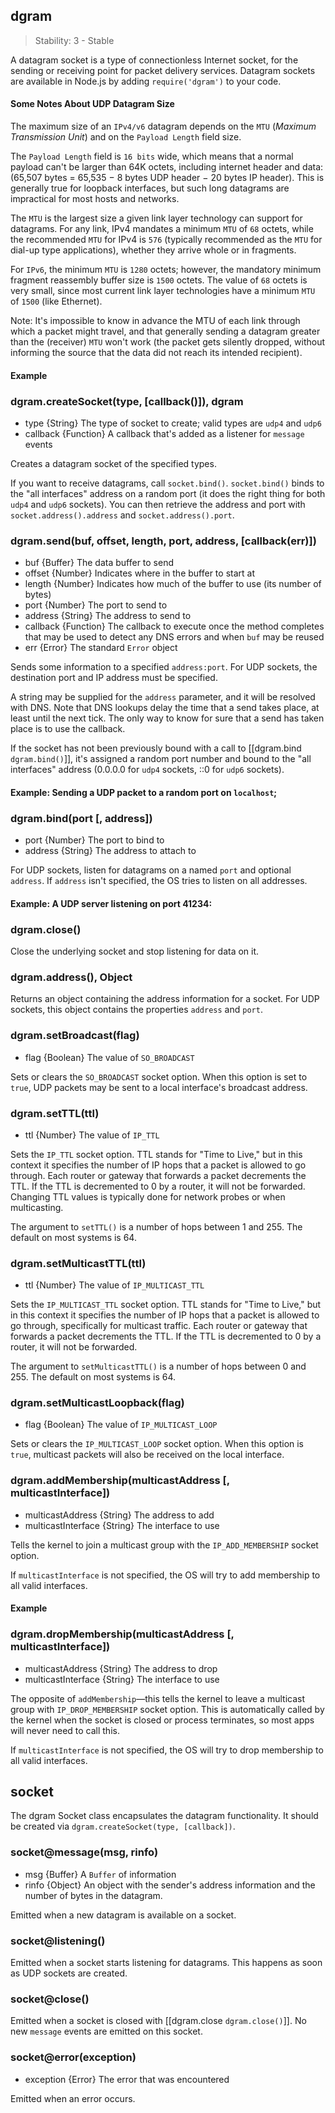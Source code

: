 ## dgram

> Stability: 3 - Stable

A datagram socket is a type of connectionless Internet socket, for the sending
or receiving point for packet delivery services. Datagram sockets are available
in Node.js by adding `require('dgram')` to your code.

#### Some Notes About UDP Datagram Size

The maximum size of an `IPv4/v6` datagram depends on the `MTU` (_Maximum
Transmission Unit_) and on the `Payload Length` field size.

The `Payload Length` field is `16 bits` wide, which means that a normal payload
can't be larger than 64K octets, including internet header and data: (65,507
bytes = 65,535 − 8 bytes UDP header − 20 bytes IP header). This is generally
true for loopback interfaces, but such long datagrams are impractical for most
hosts and networks.

The `MTU` is the largest size a given link layer technology can support for
datagrams. For any link, IPv4 mandates a minimum `MTU` of `68` octets, while the
recommended `MTU` for IPv4 is `576` (typically recommended as the `MTU` for
dial-up type applications), whether they arrive whole or in fragments.

For `IPv6`, the minimum `MTU` is `1280` octets; however, the mandatory minimum
fragment reassembly buffer size is `1500` octets. The value of `68` octets is
very small, since most current link layer technologies have a minimum `MTU` of
`1500` (like Ethernet).

Note: It's impossible to know in advance the MTU of each link through which a packet might travel, and that generally sending a datagram greater than the (receiver) `MTU` won't work (the packet gets silently dropped, without informing the source that the data did not reach its intended recipient).

#### Example
		
<script src='http://snippets.c9.io/github.com/c9/nodemanual.org-examples/nodejs_ref_guide/dgram/dgram.js?linestart=3&lineend=0&showlines=false' defer='defer'></script>

### dgram.createSocket(type, [callback()]), dgram
- type {String}   The type of socket to create; valid types are `udp4` and
`udp6`
- callback {Function}  A callback that's added as a listener for `message`
events

Creates a datagram socket of the specified types.

If you want to receive datagrams, call `socket.bind()`. `socket.bind()` binds to
the "all interfaces" address on a random port (it does the right thing for both
`udp4` and `udp6` sockets). You can then retrieve the address and port with
`socket.address().address` and `socket.address().port`.

### dgram.send(buf, offset, length, port, address, [callback(err)])
- buf {Buffer}  The data buffer to send
- offset {Number}   Indicates where in the buffer to start at
- length {Number}   Indicates how much of the buffer to use (its number of
bytes)
- port {Number}   The port to send to
- address {String}   The address to send to
- callback {Function}  The callback to execute once the method completes that
may be used to detect any DNS errors and when `buf` may be reused
- err {Error}  The standard `Error` object 

Sends some information to a specified `address:port`. For UDP sockets, the
destination port and IP address must be specified.  

A string may be supplied for the `address` parameter, and it will be resolved
with DNS. Note that DNS lookups delay the time that a send takes place, at least
until the next tick.  The only way to know for sure that a send has taken place
is to use the callback.

If the socket has not been previously bound with a call to [[dgram.bind
`dgram.bind()`]], it's assigned a random port number and bound to the "all
interfaces" address (0.0.0.0 for `udp4` sockets, ::0 for `udp6` sockets).

#### Example: Sending a UDP packet to a random port on `localhost`;

<script src='http://snippets.c9.io/github.com/c9/nodemanual.org-examples/nodejs_ref_guide/dgram/dgram.send.js?linestart=3&lineend=0&showlines=false' defer='defer'></script>

### dgram.bind(port [, address])
- port {Number}  The port to bind to
- address {String}  The address to attach to

For UDP sockets, listen for datagrams on a named `port` and optional `address`.
If `address` isn't specified, the OS tries to listen on all addresses.

#### Example: A UDP server listening on port 41234:

<script src='http://snippets.c9.io/github.com/c9/nodemanual.org-examples/nodejs_ref_guide/dgram/dgram.bind.js?linestart=3&lineend=0&showlines=false' defer='defer'></script>

### dgram.close()

Close the underlying socket and stop listening for data on it.

### dgram.address(), Object

Returns an object containing the address information for a socket.  For UDP
sockets, this object contains the properties `address` and `port`.

### dgram.setBroadcast(flag)
- flag {Boolean}  The value of `SO_BROADCAST`

Sets or clears the `SO_BROADCAST` socket option.  When this option is set to
`true`, UDP packets may be sent to a local interface's broadcast address.

### dgram.setTTL(ttl)
- ttl {Number}  The value of `IP_TTL`

Sets the `IP_TTL` socket option. TTL stands for "Time to Live," but in this
context it specifies the number of IP hops that a packet is allowed to go
through. Each router or gateway that forwards a packet decrements the TTL.  If
the TTL is decremented to 0 by a router, it will not be forwarded.  Changing TTL
values is typically done for network probes or when multicasting.

The argument to `setTTL()` is a number of hops between 1 and 255.  The default
on most systems is 64.

### dgram.setMulticastTTL(ttl)
- ttl {Number}  The value of `IP_MULTICAST_TTL` 

Sets the `IP_MULTICAST_TTL` socket option.  TTL stands for "Time to Live," but
in this context it specifies the number of IP hops that a packet is allowed to
go through, specifically for multicast traffic.  Each router or gateway that
forwards a packet decrements the TTL. If the TTL is decremented to 0 by a
router, it will not be forwarded.

The argument to `setMulticastTTL()` is a number of hops between 0 and 255.  The
default on most systems is 64.

### dgram.setMulticastLoopback(flag)
- flag {Boolean}   The value of `IP_MULTICAST_LOOP`

Sets or clears the `IP_MULTICAST_LOOP` socket option.  When this option is
`true`, multicast packets will also be received on the local interface.

### dgram.addMembership(multicastAddress [, multicastInterface])
- multicastAddress {String}  The address to add
- multicastInterface {String}  The interface to use

Tells the kernel to join a multicast group with the `IP_ADD_MEMBERSHIP` socket
option.

If `multicastInterface` is not specified, the OS will try to add membership to
all valid interfaces.

#### Example

<script src='http://snippets.c9.io/github.com/c9/nodemanual.org-examples/nodejs_ref_guide/dgram/dgram.addMembership.js?linestart=3&lineend=0&showlines=false' defer='defer'></script>

### dgram.dropMembership(multicastAddress [, multicastInterface])
- multicastAddress {String}  The address to drop
- multicastInterface {String}  The interface to use

The opposite of `addMembership`—this tells the kernel to leave a multicast group
with `IP_DROP_MEMBERSHIP` socket option. This is automatically called by the
kernel when the socket is closed or process terminates, so most apps will never
need to call this.

If `multicastInterface` is not specified, the OS will try to drop membership to
all valid interfaces.

## socket

The dgram Socket class encapsulates the datagram functionality.  It should be
created via `dgram.createSocket(type, [callback])`.

### socket@message(msg, rinfo)
- msg {Buffer} A `Buffer` of information
- rinfo {Object} An object with the sender's address information and the number
of bytes in the datagram. 

Emitted when a new datagram is available on a socket. 

### socket@listening()

Emitted when a socket starts listening for datagrams. This happens as soon as
UDP sockets are created.

### socket@close()

Emitted when a socket is closed with [[dgram.close `dgram.close()`]].  No new
`message` events are emitted on this socket.

### socket@error(exception)
- exception {Error} The error that was encountered

Emitted when an error occurs.
